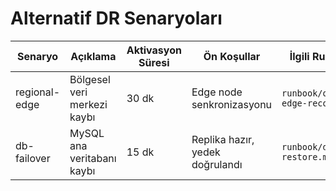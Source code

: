 # Alternatif DR Senaryoları

| Senaryo | Açıklama | Aktivasyon Süresi | Ön Koşullar | İlgili Runbook |
| --- | --- | --- | --- | --- |
| regional-edge | Bölgesel veri merkezi kaybı | 30 dk | Edge node senkronizasyonu | `runbook/offline-edge-recovery.md` |
| db-failover | MySQL ana veritabanı kaybı | 15 dk | Replika hazır, yedek doğrulandı | `runbook/data-restore.md` |
